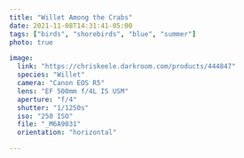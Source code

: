 ```yaml
---
title: "Willet Among the Crabs"
date: 2021-11-08T14:31:41-05:00
tags: ["birds", "shorebirds", "blue", "summer"]
photo: true

image:
  link: "https://chriskeele.darkroom.com/products/444847"
  species: "Willet"
  camera: "Canon EOS R5"
  lens: "EF 500mm f/4L IS USM"
  aperture: "f/4"
  shutter: "1/1250s"
  iso: "250 ISO"
  file: "_M6A9031"
  orientation: "horizontal"

---
```

